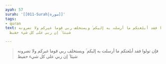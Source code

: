 ```yaml
---
ayah: 57
surah: '[[011-Surah|سورة]]'
tags:
- quran
text: فإن تولوا فقد أبلغتكم ما أرسلت به إليكم ۚ ويستخلف ربي قوما غيركم ولا تضرونه
  شيئا ۚ إن ربي على كل شيء حفيظ

---
```

> فإن تولوا فقد أبلغتكم ما أرسلت به إليكم ۚ ويستخلف ربي قوما غيركم ولا تضرونه شيئا ۚ إن ربي على كل شيء حفيظ
